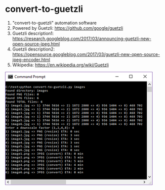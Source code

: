 # convert-to-guetzli

1) "convert-to-guetzli" automation software
2) Powered by Guetzli: https://github.com/google/guetzli
3) Guetzli description1: https://research.googleblog.com/2017/03/announcing-guetzli-new-open-source-jpeg.html
4) Guetzli description2: https://opensource.googleblog.com/2017/03/guetzli-new-open-source-jpeg-encoder.html
5) Wikipedia: https://en.wikipedia.org/wiki/Guetzli

![convert-to-guetzli](/convert-to-guetzli.png?raw=true "convert-to-guetzli")
